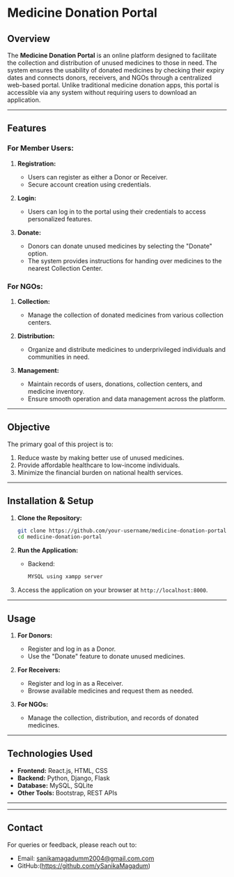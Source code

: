 # Medicine Donation Portal

## Overview
The **Medicine Donation Portal** is an online platform designed to facilitate the collection and distribution of unused medicines to those in need. The system ensures the usability of donated medicines by checking their expiry dates and connects donors, receivers, and NGOs through a centralized web-based portal. Unlike traditional medicine donation apps, this portal is accessible via any system without requiring users to download an application.

---

## Features

### For Member Users:
1. **Registration:**
   - Users can register as either a Donor or Receiver.
   - Secure account creation using credentials.

2. **Login:**
   - Users can log in to the portal using their credentials to access personalized features.

3. **Donate:**
   - Donors can donate unused medicines by selecting the "Donate" option.
   - The system provides instructions for handing over medicines to the nearest Collection Center.

### For NGOs:
1. **Collection:**
   - Manage the collection of donated medicines from various collection centers.

2. **Distribution:**
   - Organize and distribute medicines to underprivileged individuals and communities in need.

3. **Management:**
   - Maintain records of users, donations, collection centers, and medicine inventory.
   - Ensure smooth operation and data management across the platform.

---

## Objective
The primary goal of this project is to:
1. Reduce waste by making better use of unused medicines.
2. Provide affordable healthcare to low-income individuals.
3. Minimize the financial burden on national health services.

---

## Installation & Setup
1. **Clone the Repository:**
   ```bash
   git clone https://github.com/your-username/medicine-donation-portal.git
   cd medicine-donation-portal
   ```


2. **Run the Application:**
   - Backend:
     ```bash
     MYSQL using xampp server
     ```

3. Access the application on your browser at `http://localhost:8000`.

---

## Usage
1. **For Donors:**
   - Register and log in as a Donor.
   - Use the "Donate" feature to donate unused medicines.

2. **For Receivers:**
   - Register and log in as a Receiver.
   - Browse available medicines and request them as needed.

3. **For NGOs:**
   - Manage the collection, distribution, and records of donated medicines.

---

## Technologies Used
- **Frontend:** React.js, HTML, CSS
- **Backend:** Python, Django, Flask
- **Database:** MySQL, SQLite
- **Other Tools:** Bootstrap, REST APIs
----


---

## Contact
For queries or feedback, please reach out to:
- Email: sanikamagadumm2004@gmail.com.com
- GitHub:(https://github.com/ySanikaMagadum)
